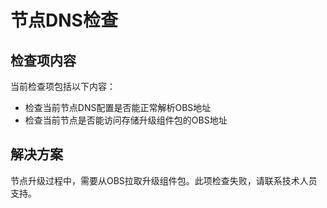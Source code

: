 # 节点DNS检查<a name="cce_10_0446"></a>

## 检查项内容<a name="section7323124417546"></a>

当前检查项包括以下内容：

-   检查当前节点DNS配置是否能正常解析OBS地址
-   检查当前节点是否能访问存储升级组件包的OBS地址

## 解决方案<a name="section112795645412"></a>

节点升级过程中，需要从OBS拉取升级组件包。此项检查失败，请联系技术人员支持。

